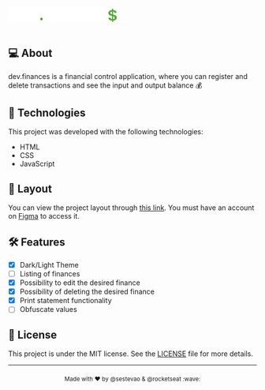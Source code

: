<img alt="dev.finances" title="dev.finances" src="assets/logo.svg" width="220px" valign="center"/>
<br><br>

## 💻 About

dev.finances is a financial control application, where you can register and delete transactions and see the input and output balance 💰

## 🧪 Technologies

This project was developed with the following technologies:

- HTML
- CSS
- JavaScript

## 🔖 Layout

You can view the project layout through [this link](https://www.figma.com/file/7Vu9DzUaCZIV4nibzkjgB4/dev.finance%24-Marathon-Discover). You must have an account on [Figma](https://figma.com) to access it.

## 🛠️ Features

- [x] Dark/Light Theme
- [ ] Listing of finances
- [x] Possibility to edit the desired finance
- [x] Possibility of deleting the desired finance
- [x] Print statement functionality
- [ ] Obfuscate values

## 📝 License

This project is under the MIT license. See the [LICENSE](LICENSE.md) file for more details.

---

<p align="center"><sub>Made with ♥ by @sestevao & @rocketseat :wave:</sub></p>
